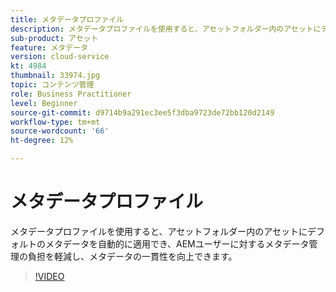```yaml
---
title: メタデータプロファイル
description: メタデータプロファイルを使用すると、アセットフォルダー内のアセットにデフォルトのメタデータを自動的に適用でき、AEMユーザーに対するメタデータ管理の負担を軽減し、メタデータの一貫性を向上できます。
sub-product: アセット
feature: メタデータ
version: cloud-service
kt: 4984
thumbnail: 33974.jpg
topic: コンテンツ管理
role: Business Practitioner
level: Beginner
source-git-commit: d9714b9a291ec3ee5f3dba9723de72bb120d2149
workflow-type: tm+mt
source-wordcount: '66'
ht-degree: 12%

---
```



# メタデータプロファイル

メタデータプロファイルを使用すると、アセットフォルダー内のアセットにデフォルトのメタデータを自動的に適用でき、AEMユーザーに対するメタデータ管理の負担を軽減し、メタデータの一貫性を向上できます。

>[!VIDEO](https://video.tv.adobe.com/v/33974/?quality=12&learn=on&hidetitle=true)
